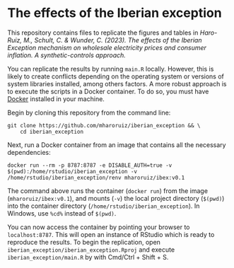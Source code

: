 # The effects of the Iberian exception

This repository contains files to replicate the figures and tables in *Haro-Ruiz, M., Schult, C. & Wunder, C. (2023). The effects of the Iberian Exception mechanism on wholesale electricity prices and consumer inflation. A synthetic-controls approach.*

You can replicate the results by running `main.R` locally. However, this is likely to create conflicts depending on the operating system or versions of system libraries installed, among others factors. A more robust approach is to execute the scripts in a Docker container. To do so, you must have [Docker](https://www.docker.com/) installed in your machine.

Begin by cloning this repository from the command line: 

```shell
git clone https://github.com/mharoruiz/iberian_exception && \
    cd iberian_exception
```

Next, run a Docker container from an image that contains all the necessary dependencies: 

```shell
docker run --rm -p 8787:8787 -e DISABLE_AUTH=true -v $(pwd):/home/rstudio/iberian_exception -v /home/rstudio/iberian_exception/renv mharoruiz/ibex:v0.1
```

The command above runs the container (`docker run`) from the image (`mharoruiz/ibex:v0.1`), and mounts (`-v`) the local project directory (`$(pwd)`) into the container directory (`/home/rstudio/iberian_exception`). In Windows, use `%cd%` instead of `$(pwd)`.

You can now access the container by pointing your browser to `localhost:8787`. This will open an instance of RStudio which is ready to reproduce the results. To begin the replication, open `iberian_exception/iberian_exception.Rproj` and execute `iberian_exception/main.R` by with Cmd/Ctrl + Shift + S.